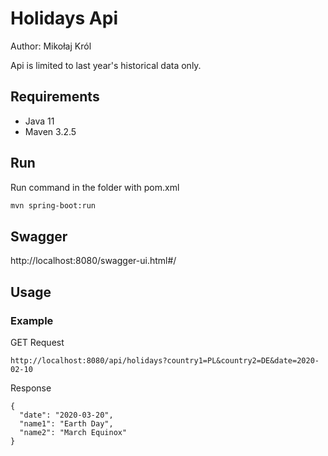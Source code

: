 # Holidays Api
Author: Mikołaj Król 

Api is limited to last year's historical data only.

## Requirements
- Java 11
- Maven 3.2.5

## Run
Run command in the folder with pom.xml

```sh
mvn spring-boot:run
```

## Swagger

http://localhost:8080/swagger-ui.html#/

## Usage

### Example

GET Request 
```
http://localhost:8080/api/holidays?country1=PL&country2=DE&date=2020-02-10
```
Response 
```
{
  "date": "2020-03-20",
  "name1": "Earth Day",
  "name2": "March Equinox"
}
```
